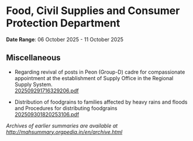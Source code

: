 # Food, Civil Supplies and Consumer Protection Department

**Date Range**: 06 October 2025 - 11 October 2025


## Miscellaneous
- Regarding revival of posts in Peon (Group-D) cadre for compassionate appointment at the establishment of Supply Office in the Regional Supply System.\
  [202509291716329206.pdf](https://gr.maharashtra.gov.in/Site/Upload/Government%20Resolutions/English/202509291716329206.pdf)

- Distribution of foodgrains to families affected by heavy rains and floods and Procedures for distributing foodgrains\
  [202509301820253106.pdf](https://gr.maharashtra.gov.in/Site/Upload/Government%20Resolutions/English/202509301820253106.pdf)


*Archives of earlier summaries are available at http://mahsummary.orgpedia.in/en/archive.html*